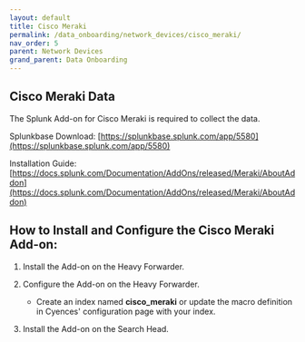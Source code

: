 ```yaml
---
layout: default
title: Cisco Meraki
permalink: /data_onboarding/network_devices/cisco_meraki/
nav_order: 5
parent: Network Devices
grand_parent: Data Onboarding
---
```


## **Cisco Meraki Data**

The Splunk Add-on for Cisco Meraki is required to collect the data.

Splunkbase Download: 
[https://splunkbase.splunk.com/app/5580](https://splunkbase.splunk.com/app/5580) 

Installation Guide: 
[https://docs.splunk.com/Documentation/AddOns/released/Meraki/AboutAddon](https://docs.splunk.com/Documentation/AddOns/released/Meraki/AboutAddon) 


## How to Install and Configure the Cisco Meraki Add-on: 

1. Install the Add-on on the Heavy Forwarder.

2. Configure the Add-on on the Heavy Forwarder.
    * Create an index named **cisco_meraki** or update the macro definition in Cyences' configuration page with your index.

3. Install the Add-on on the Search Head.

